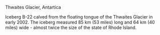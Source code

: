 Thwaites Glacier, Antartica

Iceberg B-22 calved from the floating tongue of the Thwaites Glacier in early 2002. The iceberg measured 85 km (53 miles) long and 64 km (40 miles) wide - almost twice the size of the state of Rhode Island.
